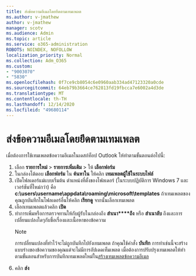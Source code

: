 ```yaml
---
title: ส่งข้อความอีเมลโดยยึดตามเทมเพลต
ms.author: v-jmathew
author: v-jmathew
manager: scotv
ms.audience: Admin
ms.topic: article
ms.service: o365-administration
ROBOTS: NOINDEX, NOFOLLOW
localization_priority: Normal
ms.collection: Adm_O365
ms.custom:
- "9003070"
- "5830"
ms.openlocfilehash: 0f7ce9cb8054c6e0960aab334ad47123320a0cde
ms.sourcegitcommit: 64eb79b3664ce762813fd19fbcca7e6002a4d3de
ms.translationtype: MT
ms.contentlocale: th-TH
ms.lasthandoff: 12/14/2020
ms.locfileid: "49680114"
---
```

# <a name="send-an-email-message-based-on-a-template"></a>ส่งข้อความอีเมลโดยยึดตามเทมเพลต

เมื่อต้องการใช้เทมเพลตข้อความอีเมลในเดสก์ท็อป Outlook ให้ทำตามขั้นตอนต่อไปนี้:

1. เลือก **รายการใหม่**  >  **รายการเพิ่มเติม**  >  ให้ **เลือกฟอร์ม**
2. ในกล่องโต้ตอบ **เลือกฟอร์ม** ใน **ค้นหาใน** ให้คลิก **เทมเพลตผู้ใช้ในระบบไฟล์**
3. เปิดโฟลเดอร์แม่แบบเริ่มต้น ตำแหน่งที่ตั้งของโฟลเดอร์ (ในระบบปฏิบัติการ Windows 7 และเวอร์ชันที่ใหม่กว่า) คือ **c:\users\username\appdata\roaming\microsoft\templates** ถ้าเทมเพลตของคุณถูกบันทึกในโฟลเดอร์อื่นให้คลิก **เรียกดู** จากนั้นเลือกเทมเพลต
4. เลือกเทมเพลตแล้วคลิก **เปิด**
5. ทำการเพิ่มหรือการตรวจทานให้กับผู้รับในกล่องถึง **สำเนา****ถึง** หรือ **สำเนาลับ** ถึงและการเปลี่ยนแปลงใดๆกับชื่อเรื่องและเนื้อหาของข้อความ
    > [!NOTE]
    > การเปลี่ยนแปลงที่ทำไว้จะไม่ถูกบันทึกไปยังเทมเพลต ถ้าคุณใช้คำสั่ง **บันทึก** การทำเช่นนี้จะสร้างแบบร่างของข้อความของคุณแต่จะไม่มีการอัปเดดเท็มเพลต เมื่อต้องการปรับปรุงเทมเพลตให้ทำตามขั้นตอนสำหรับการบันทึกเทมเพลตใหม่ใน[สร้างเทมเพลตข้อความอีเมล](https://support.microsoft.com/office/create-an-email-message-template-43ec7142-4dd0-4351-8727-bd0977b6b2d1)
6. คลิก **ส่ง**
